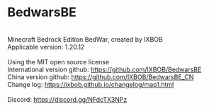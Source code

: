 # BedwarsBE

</br>Minecraft Bedrock Edition BedWar, created by IXBOB
</br> Applicable version: 1.20.12
</br>
</br>Using the MIT open source license
</br>International version github: <https://github.com/IXBOB/BedwarsBE>
</br>China version github: <https://github.com/IXBOB/BedwarsBE_CN>
</br>Change log: <https://ixbob.github.io/changelog/map1.html>
</br>
</br>Discord: <https://discord.gg/NFdcTX3NPz>
